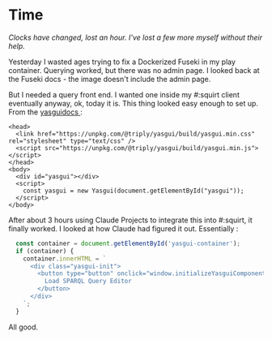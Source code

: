 # Time

*Clocks have changed, lost an hour. I've lost a few more myself without their help.*

Yesterday I wasted ages trying to fix a Dockerized Fuseki in my play container. Querying worked, but there was no admin page. I looked back at the Fuseki docs - the image doesn't include the admin page.

But I needed a query front end. I wanted one inside my #:squirt client eventually anyway, ok, today it is. This thing looked easy enough to set up. From the [yasguidocs ](https://docs.triply.cc/yasgui-api/) :

```
<head>
  <link href="https://unpkg.com/@triply/yasgui/build/yasgui.min.css" rel="stylesheet" type="text/css" />
  <script src="https://unpkg.com/@triply/yasgui/build/yasgui.min.js"></script>
</head>
<body>
  <div id="yasgui"></div>
  <script>
    const yasgui = new Yasgui(document.getElementById("yasgui"));
  </script>
</body>
```

After about 3 hours using Claude Projects to integrate this into #:squirt, it finally worked. I looked at how Claude had figured it out. Essentially :

```javascript
  const container = document.getElementById('yasgui-container');
  if (container) {
    container.innerHTML = `
      <div class="yasgui-init">
        <button type="button" onclick="window.initializeYasguiComponent()" class="button-primary">
          Load SPARQL Query Editor
        </button>
      </div>
    `;
  }
```
All good.
